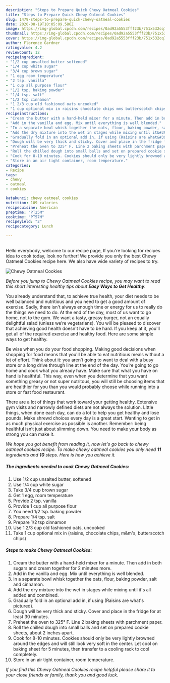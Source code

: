 ```yaml
---
description: "Steps to Prepare Quick Chewy Oatmeal Cookies"
title: "Steps to Prepare Quick Chewy Oatmeal Cookies"
slug: 1479-steps-to-prepare-quick-chewy-oatmeal-cookies
date: 2020-08-19T10:05:09.586Z
image: https://img-global.cpcdn.com/recipes/0ad92a5553fff23b/751x532cq70/chewy-oatmeal-cookies-recipe-main-photo.jpg
thumbnail: https://img-global.cpcdn.com/recipes/0ad92a5553fff23b/751x532cq70/chewy-oatmeal-cookies-recipe-main-photo.jpg
cover: https://img-global.cpcdn.com/recipes/0ad92a5553fff23b/751x532cq70/chewy-oatmeal-cookies-recipe-main-photo.jpg
author: Florence Gardner
ratingvalue: 4.2
reviewcount: 12
recipeingredient:
- "1/2 cup unsalted butter softened"
- "1/4 cup white sugar"
- "3/4 cup brown sugar"
- "1 egg room temperature"
- "2 tsp. vanilla"
- "1 cup all purpose flour"
- "1/2 tsp. baking powder"
- "1/4 tsp. salt"
- "1/2 tsp cinnamon"
- "1 2/3 cup old fashioned oats uncooked"
- "1 cup optional mix in raisins chocolate chips mms butterscotch chips"
recipeinstructions:
- "Cream the butter with a hand-held mixer for a minute. Then add in both sugars and cream together for 2 minutes more."
- "Add in the vanilla and egg. Mix until everything is well blended."
- "In a separate bowl whisk together the oats, flour, baking powder, salt and cinnamon."
- "Add the dry mixture into the wet in stages while mixing until it&#39;s all added and combined."
- "Gradually fold in an optional add in, if using (Raisins are what&#39;s pictured)."
- "Dough will be very thick and sticky. Cover and place in the fridge for at least 30 minutes."
- "Preheat the oven to 325° F. Line 2 baking sheets with parchment paper."
- "Roll the chilled dough into small balls and set on prepared cookie sheets, about 2 inches apart."
- "Cook for 8-10 minutes. Cookies should only be very lightly browned around the edges and will still look very soft in the center. Let cool on baking sheet for 5 minutes, then transfer to a cooling rack to cool completely."
- "Store in an air tight container, room temperature."
categories:
- Recipe
tags:
- chewy
- oatmeal
- cookies

katakunci: chewy oatmeal cookies 
nutrition: 109 calories
recipecuisine: American
preptime: "PT25M"
cooktime: "PT57M"
recipeyield: "2"
recipecategory: Lunch

---
```

<br>
Hello everybody, welcome to our recipe page, If you're looking for recipes idea to cook today, look no further! We provide you only the best Chewy Oatmeal Cookies recipe here. We also have wide variety of recipes to try.
<br>


![Chewy Oatmeal Cookies](https://img-global.cpcdn.com/recipes/0ad92a5553fff23b/751x532cq70/chewy-oatmeal-cookies-recipe-main-photo.jpg)

<i>Before you jump to Chewy Oatmeal Cookies recipe, you may want to read this short interesting healthy tips about <strong>Easy Ways to Get Healthy</strong>.</i>

You already understand that, to achieve true health, your diet needs to be well balanced and nutritious and you need to get a good amount of exercise. Sadly, there isn't always enough time or energy for us to really do the things we need to do. At the end of the day, most of us want to go home, not to the gym. We want a tasty, greasy burger, not an equally delightful salad (unless we’re vegetarians). You will be pleased to discover that achieving good health doesn't have to be hard. If you keep at it, you'll get all of the required exercise and healthy food. Here are some simple ways to get healthy.

Be wise when you do your food shopping. Making good decisions when shopping for food means that you'll be able to eat nutritious meals without a lot of effort. Think about it: you aren’t going to want to deal with a busy store or a long drive through line at the end of the day. You’re going to go home and cook what you already have. Make sure that what you have on hand is healthful. This way, even when you determine that you want something greasy or not super nutritous, you will still be choosing items that are healthier for you than you would probably choose while running into a store or fast food restaurant.

There are a lot of things that work toward your getting healthy. Extensive gym visits and narrowly defined diets are not always the solution. Little things, when done each day, can do a lot to help you get healthy and lose pounds. Make shrewd choices every day is a great start. Wanting to get in as much physical exercise as possible is another. Remember: being healthful isn’t just about slimming down. You need to make your body as strong you can make it. 


<i>We hope you got benefit from reading it, now let's go back to chewy oatmeal cookies recipe. To make chewy oatmeal cookies you only need <strong>11</strong> ingredients and <strong>10</strong> steps. Here is how you achieve it.
</i>

##### The ingredients needed to cook Chewy Oatmeal Cookies:

1. Use 1/2 cup unsalted butter, softened
1. Use 1/4 cup white sugar
1. Take 3/4 cup brown sugar
1. Get 1 egg, room temperature
1. Provide 2 tsp. vanilla
1. Provide 1 cup all purpose flour
1. You need 1/2 tsp. baking powder
1. Prepare 1/4 tsp. salt
1. Prepare 1/2 tsp cinnamon
1. Use 1 2/3 cup old fashioned oats, uncooked
1. Take 1 cup optional mix in (raisins, chocolate chips, m&amp;m&#39;s, butterscotch chips)


##### Steps to make Chewy Oatmeal Cookies:

1. Cream the butter with a hand-held mixer for a minute. Then add in both sugars and cream together for 2 minutes more.
1. Add in the vanilla and egg. Mix until everything is well blended.
1. In a separate bowl whisk together the oats, flour, baking powder, salt and cinnamon.
1. Add the dry mixture into the wet in stages while mixing until it&#39;s all added and combined.
1. Gradually fold in an optional add in, if using (Raisins are what&#39;s pictured).
1. Dough will be very thick and sticky. Cover and place in the fridge for at least 30 minutes.
1. Preheat the oven to 325° F. Line 2 baking sheets with parchment paper.
1. Roll the chilled dough into small balls and set on prepared cookie sheets, about 2 inches apart.
1. Cook for 8-10 minutes. Cookies should only be very lightly browned around the edges and will still look very soft in the center. Let cool on baking sheet for 5 minutes, then transfer to a cooling rack to cool completely.
1. Store in an air tight container, room temperature.


<i>If you find this Chewy Oatmeal Cookies recipe helpful please share it to your close friends or family, thank you and good luck.</i>
